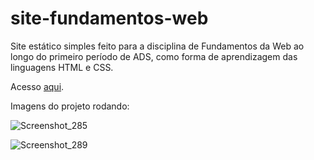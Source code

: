 # site-fundamentos-web
Site estático simples feito para a disciplina de Fundamentos da Web ao longo do primeiro período de ADS, como forma de aprendizagem das linguagens HTML e CSS.

Acesso <a href="https://ruanemanuell.github.io/site-fundamentos-web/">aqui<a>.

Imagens do projeto rodando:

![Screenshot_285](https://github.com/RuanEmanuell/site-fundamentos-web/assets/113607857/4b3345f9-0a4f-44a2-8158-be4086898058)


![Screenshot_289](https://github.com/RuanEmanuell/site-fundamentos-web/assets/113607857/9ce02a3b-bb29-432d-81cf-dcdbbb7ed806)
